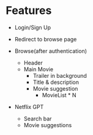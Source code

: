 

# Features
- Login/Sign Up
- Redirect to browse page
- Browse(after authentication)
    - Header
    - Main Movie
        - Trailer in background
        - Title & description
        - Movie suggestion
            - MovieList * N

- Netflix GPT
    - Search bar
    - Movie suggestions
